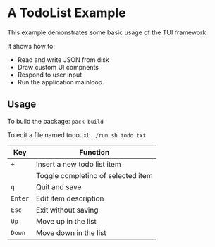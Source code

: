 # A TodoList Example

This example demonstrates some basic usage of the TUI framework.

It shows how to:

 - Read and write JSON from disk
 - Draw custom UI compnents
 - Respond to user input
 - Run the application mainloop.

## Usage

To build the package: `pack build`

To edit a file named todo.txt: `./run.sh todo.txt`

| Key     | Function                           |
|---------|------------------------------------|
| `+`     | Insert a new todo list item        |
| ` `     | Toggle completino of selected item |
| `q`     | Quit and save                      |
| `Enter` | Edit item description              |
| `Esc`   | Exit without saving                |
| `Up`    | Move up in the list                |
| `Down`  | Move down in the list              |
